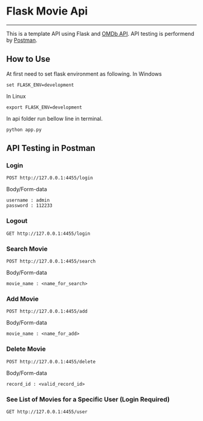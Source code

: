 # Flask Movie Api
---
This is a template API using Flask and [OMDb API](https://www.omdbapi.com/). API testing is performend by [Postman](https://www.postman.com/).

## How to Use 
At first need to set flask environment as following.
In Windows
```
set FLASK_ENV=development
```
In Linux
```
export FLASK_ENV=development 
```
In api folder run bellow line in terminal.
```
python app.py
```

## API Testing in Postman

### Login
```
POST http://127.0.0.1:4455/login
```
Body/Form-data
```
username : admin
password : 112233
```
### Logout
```
GET http://127.0.0.1:4455/login
```

### Search Movie
```
POST http://127.0.0.1:4455/search
```
Body/Form-data
```
movie_name : <name_for_search>
```

### Add Movie
```
POST http://127.0.0.1:4455/add
```
Body/Form-data
```
movie_name : <name_for_add>
```

### Delete Movie
```
POST http://127.0.0.1:4455/delete
```

Body/Form-data
```
record_id : <valid_record_id>
```

### See List of Movies for a Specific User (Login Required)
```
GET http://127.0.0.1:4455/user
```
